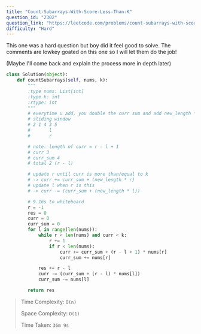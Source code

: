 ```yaml
---
title: "Count-Subarrays-With-Score-Less-Than-K"
question_id: "2302"
question_link: "https://leetcode.com/problems/count-subarrays-with-score-less-than-k/"
difficulty: "Hard"
---
```


This one was a hard question but boy did it feel good to solve. 
The comments are lowkey goated on this one so I will let them do the job!

(Maybe I'll come back and explain the process more in depth later)

```python
class Solution(object):
    def countSubarrays(self, nums, k):
        """
        :type nums: List[int]
        :type k: int
        :rtype: int
        """
        # everytime u add, you double the curr sum and add new_length * i
        # sliding window
        # 2 1 4 3 5
        #       l
        #       r

        # note: length of curr = r - l + 1
        # curr 3
        # curr_sum 4
        # total 2 (r - l)

        # update r until curr is more than/equal to k
        # -> curr += curr_sum + (new_length * r)
        # update l when r is this
        # -> curr -= (curr_sum + (new_length * l))

        # 9.16s to whiteboard
        r = -1
        res = 0
        curr = 0
        curr_sum = 0
        for l in range(len(nums)):
            while r < len(nums) and curr < k:
                r += 1
                if r < len(nums):
                    curr += curr_sum + (r - l + 1) * nums[r]
                    curr_sum += nums[r]

            res += r - l
            curr -= (curr_sum + (r - l) * nums[l])
            curr_sum -= nums[l]

        return res
```

> Time Complexity: `O(n)`
>
> Space Complexity: `O(1)`
>
> Time Taken: `36m 9s`
